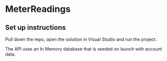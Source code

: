 # MeterReadings

## Set up instructions

Pull down the repo, open the solution in Visual Studio and run the project.

The API uses an In Memory database that is seeded on launch with account data. 
